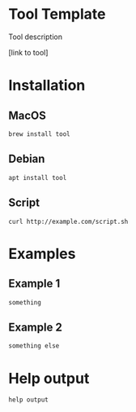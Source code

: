 # Tool Template
Tool description

[link to tool]

# Installation
## MacOS
    brew install tool
## Debian
    apt install tool
## Script
    curl http://example.com/script.sh

# Examples

## Example 1
    something

## Example 2
    something else

# Help output
```
help output
```

